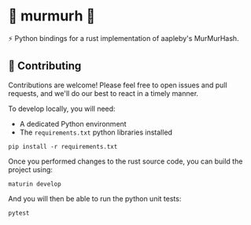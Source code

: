 # 💨 murmurh 💨
 
⚡️ Python bindings for a rust implementation of aapleby's MurMurHash.

## 💪 Contributing

Contributions are welcome! Please feel free to open issues and pull requests, and
we'll do our best to react in a timely manner.

To develop locally, you will need:
- A dedicated Python environment
- The `requirements.txt` python libraries installed

```shell
pip install -r requirements.txt
```

Once you performed changes to the rust source code, you can build the project using:
```shell
maturin develop
```

And you will then be able to run the python unit tests:
```shell
pytest
```